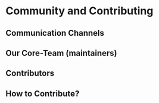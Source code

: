 # Community and Contributing

## Communication Channels

## Our Core-Team (maintainers)

## Contributors

## How to Contribute?
